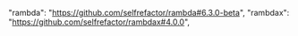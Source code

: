 "rambda": "https://github.com/selfrefactor/rambda#6.3.0-beta",
"rambdax": "https://github.com/selfrefactor/rambdax#4.0.0",
